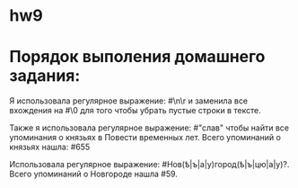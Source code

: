 # hw9
# Порядок выполения домашнего задания:

Я использовала регулярное выражение: #\n\r и заменила все вхождения на #\0 для того чтобы убрать пустые строки в тексте.

Также я использовала регулярное выражение: #"слав" чтобы найти все упоминания о князьях в Повести временных лет. Всего упоминаний о князьях нашла: #655

Использовала регулярное выражение: #Нов(ѣ|ъ|а|у)город(ѣ|ъ|цю|а|у)?. Всего упоминаний о Новгороде нашла #59.
